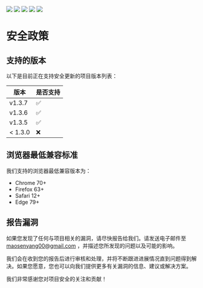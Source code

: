[![](https://img.shields.io/crates/l/s)](https://img.shields.io/crates/l/s)
![](https://img.shields.io/badge/Vue-%5E3.2.47-success)
![](https://img.shields.io/badge/Node-%20%5E16.18.0-brightgreen)
![](https://img.shields.io/badge/Vite-%20%5E4.1.4-brightgreen)
![](https://img.shields.io/badge/npm-%5E9.5.1-orange)

# 安全政策

## 支持的版本

以下是目前正在支持安全更新的项目版本列表：

| 版本    | 是否支持           |
| ------- | ------------------ |
| v1.3.7  | :white_check_mark: |
| v1.3.6  | :white_check_mark: |
| v1.3.5  | :white_check_mark: |
| < 1.3.0 | :x:                |

## 浏览器最低兼容标准

我们支持的浏览器最低兼容版本为：

-   Chrome 70+
-   Firefox 63+
-   Safari 12+
-   Edge 79+

## 报告漏洞

如果您发现了任何与项目相关的漏洞，请尽快报告给我们。请发送电子邮件至 maosenyang00@gmail.com ，并描述您所发现的问题以及可能的影响。

我们会在收到您的报告后进行审核和处理，并将不断跟进进展情况直到问题得到解决。如果您愿意，您也可以向我们提供更多有关漏洞的信息、建议或解决方案。

我们非常感谢您对项目安全的关注和贡献！
